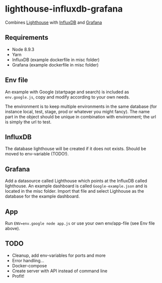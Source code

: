 # lighthouse-influxdb-grafana
Combines [Lighthouse](https://developers.google.com/web/tools/lighthouse/) with [InfluxDB](https://github.com/influxdata/influxdb) and [Grafana](https://grafana.com/)

## Requirements
- Node 8.9.3
- Yarn
- InfluxDB (example dockerfile in misc folder)
- Grafana (example dockerfile in misc folder)

## Env file
An example with Google (startpage and search) is included as `env.google.js`, copy and modify according to your own needs.

The environment is to keep multiple environments in the same database (for instance local, test, stage, prod or whatever you might fancy). The name part in the object should be unique in combination with environment; the url is simply the url to test.

## InfluxDB
The database lighthouse will be created if it does not exists. Should be moved to env-variable (TODO!).

## Grafana
Add a datasource called Lighthouse which points at the InfluxDB called lighthouse. An example dashboard is called `Google-example.json` and is located in the misc folder. Import that file and select Lighhouse as the database for the example dashboard.

## App
Run `ENV=env.google node app.js` or use your own env/app-file (see Env file above).

## TODO
- Cleanup, add env-variables for ports and more
- Error handling...
- Docker-compose
- Create server with API instead of command line
- Profit!